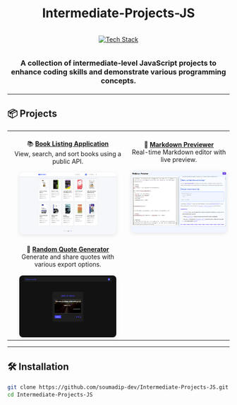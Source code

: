<h1 align="center">
  <br>
  Intermediate-Projects-JS
  <br>
</h1>

<div align="center">
  <a href="https://github.com/soumadip-dev">
    <img src="https://skillicons.dev/icons?i=html,css,js,github" alt="Tech Stack" width="200" style="padding: 15px 0;">
  </a>
</div>

<h3 align="center" style="margin: 20px 0;">
  A collection of intermediate-level JavaScript projects to enhance coding skills and demonstrate various programming concepts.
</h3>

---

## 📦 Projects

<div align="center">

|                                                                                                                                                                                                                                                                                                                       |                                                                                                                                                                                                                                                                        |
| :-------------------------------------------------------------------------------------------------------------------------------------------------------------------------------------------------------------------------------------------------------------------------------------------------------------------: | :--------------------------------------------------------------------------------------------------------------------------------------------------------------------------------------------------------------------------------------------------------------------: |
|            <div align="center"><br>📚 **[Book Listing Application](./Book-Library-App/)**<br>View, search, and sort books using a public API.<br><br><img src="./Book-Library-App/Book-Library-App.png" width="220" height="140" style="border-radius: 8px; box-shadow: 0 2px 8px rgba(0,0,0,0.1);"></div>            | <div align="center"><br>📝 **[Markdown Previewer](https://github.com/soumadip-dev/Intermediate-Projects-JS/tree/main/Markdown-Previewer)**<br>Real-time Markdown editor with live preview.<br><br><img src="./Markdown-Previewer/Markdown-Previewer.png" width="220" height="140" style="border-radius: 8px; box-shadow: 0 2px 8px rgba(0,0,0,0.1);"></div> |
| <div align="center"><br>💬 **[Random Quote Generator](./Random-Quote-Generator/)**<br>Generate and share quotes with various export options.<br><br><img src="./Random-Quote-Generator/Random-Quote-Generator.png" width="220" height="140" style="border-radius: 8px; box-shadow: 0 2px 8px rgba(0,0,0,0.1);"></div> |

</div>

---

## 🛠️ Installation

```bash
git clone https://github.com/soumadip-dev/Intermediate-Projects-JS.git
cd Intermediate-Projects-JS
```
